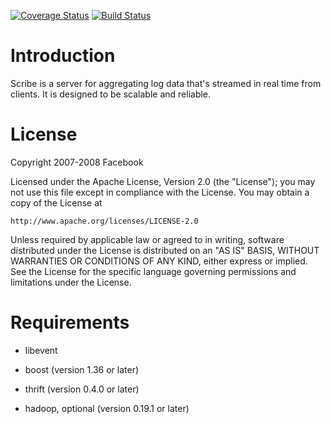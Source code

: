[![Coverage Status](https://coveralls.io/repos/bowlofstew/scribe/badge.svg?branch=master&service=github)](https://coveralls.io/github/bowlofstew/scribe?branch=master) [![Build Status](https://travis-ci.org/bowlofstew/scribe.png)](https://travis-ci.org/bowlofstew/scribe)

# Introduction

Scribe is a server for aggregating log data that's streamed in real
time from clients. It is designed to be scalable and reliable.

# License
Copyright 2007-2008 Facebook

Licensed under the Apache License, Version 2.0 (the "License");
you may not use this file except in compliance with the License.
You may obtain a copy of the License at

    http://www.apache.org/licenses/LICENSE-2.0

Unless required by applicable law or agreed to in writing, software
distributed under the License is distributed on an "AS IS" BASIS,
WITHOUT WARRANTIES OR CONDITIONS OF ANY KIND, either express or implied.
See the License for the specific language governing permissions and
limitations under the License.

# Requirements

  * libevent

  * boost (version 1.36 or later)

  * thrift (version 0.4.0 or later) 

  * hadoop, optional (version 0.19.1 or later)